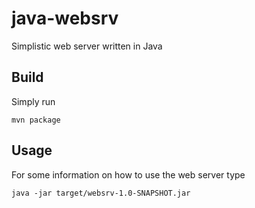 java-websrv
===========

Simplistic web server written in Java

Build
-----

Simply run

    mvn package
    
Usage
-----

For some information on how to use the web server type

    java -jar target/websrv-1.0-SNAPSHOT.jar
    
